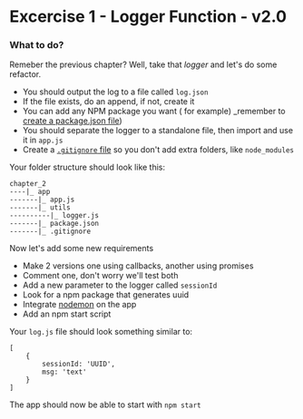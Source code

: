 # Excercise 1 - Logger Function - v2.0

### What to do?
Remeber the previous chapter? Well, take that _logger_ and let's do some refactor.

- You should output the log to a file called `log.json`
- If the file exists, do an append, if not, create it
- You can add any NPM package you want ([](https://www.npmjs.com/package/yargs) for example) _remember to [create a package.json file](https://docs.npmjs.com/cli/init))
- You should separate the logger to a standalone file, then import and use it in `app.js`
- Create a [`.gitignore` file](https://help.github.com/articles/ignoring-files/) so you don't add extra folders, like `node_modules`

Your folder structure should look like this:
```
chapter_2
----|_ app
-------|_ app.js
-------|_ utils
----------|_ logger.js
-------|_ package.json
-------|_ .gitignore
```

Now let's add some new requirements
- Make 2 versions one using callbacks, another using promises
- Comment one, don't worry we'll test both
- Add a new parameter to the logger called `sessionId`
- Look for a npm package that generates uuid
- Integrate [nodemon](https://nodemon.io/) on the app
- Add an npm start script

Your `log.js` file should look something similar to:
```
[
    {
        sessionId: 'UUID',
        msg: 'text'
    }
]
```
The app should now be able to start with `npm start`
